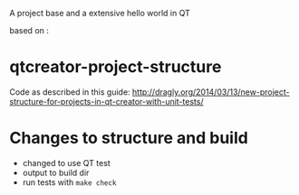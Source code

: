 A project base and a extensive hello world in QT

based on :

qtcreator-project-structure
===========================
Code as described in this guide: http://dragly.org/2014/03/13/new-project-structure-for-projects-in-qt-creator-with-unit-tests/


# Changes to structure and build #

- changed to use QT test
- output to build dir
- run tests with `make check`


